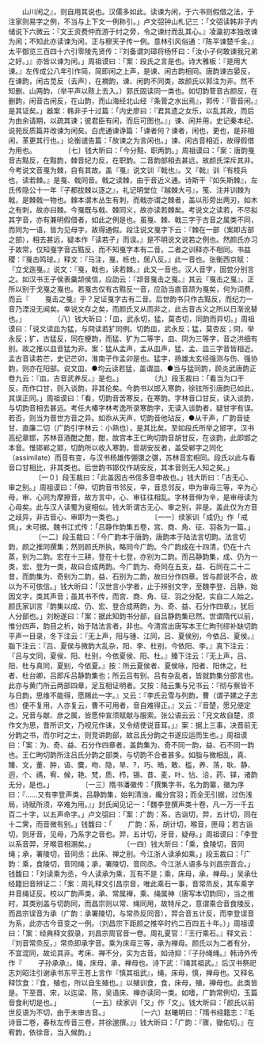<!-- { "loadSidebar": true } -->
　　山川闲之』，则自用其说也。汉儒多如此。读谏为闲，于六书则假借之法，于注家则易字之例，不当与上下文一例称引。」卢文弨钟山札记三：「文弨读韩非子内储说下六微云：『文王资费仲而游于纣之旁，令之谏纣而乱其心。』凌瀛初本独改谏为闲；不知此亦读谏为闲，正与穆天子传一例。意林引风俗通：『陈平谏楚千金。』太平御览三百四十六引零陵先贤传：『刘备谓刘璋将杨怀曰：「汝小子何敢谏我兄弟之好。」』亦皆以谏为闲。」周祖谟曰：「案：段氏之言是也。诗大雅板：『是用大谏。』左传成公八年引作简，简即闲之上声，是谏、闲古韵相同。唐韵谏古晏反，在谏韵，闲古苋反（去声），在襉韵，谏、闲韵不同类，故颜氏以郭注为非。然不知删、山两韵，（举平声以赅上去入。）郭氏固读同一类也。如切韵菅音古颜反，在删韵，闲音古闲反，在山韵，而山海经北山经『条菅之水出焉』，郭传：『菅音闲。』是其证矣。」器案：韩非子十过篇：「内史廖曰：『君其遗之女乐，以乱其政，而后为由余请期，以疏其谏；彼君臣有闲，而后可图也。』」谏、闲并用，史记秦本纪、说苑反质篇并改谏为闲矣。白虎通谏诤篇：「谏者何？谏者，闲也，更也，是非相闲，革更其行也。」论衡谴告篇：「故谏之为言闲也。」谏、闲古音相近，故得假借为用也。
　　
　　〔七〕钱大昕曰：「今分黠、职两韵。」周祖谟曰：「案：唐韵戛音古黠反，在黠韵，棘音纪力反，在职韵。二音韵部相去甚远，故颜氏深斥其非。今考说文音戛为棘，自有其故。盖『戛』说文训『戟也』。又『戟』训『有枝兵也，读若棘。』是戛、戟同音。戟之读棘，由于音近义通。诗斯干『如矢斯棘』，左氏传隐公十一年『子都拔棘以逐之』，礼记明堂位『越棘大弓』，笺、注并训棘为戟，是棘戟一物也。棘本谓木丛生有刺，而戟亦谓之棘者，盖以形旁出两刃，如木之有刺，故亦曰棘。今戛既与戟、棘同义，故亦读若棘矣。考说文之读若，不尽拟其字音，亦有兼明假借者，如此之例是也。虽戛、棘、戟三字于古音之属类不同，而同为一语，皆为见母字，故得通假。段注说文戛字下云：『棘在一部（案即古部之部），相去甚远，疑本作「读若孑」而误。』是不明说文说若之例也。然颜氏亦习于故常，仅知戛字音古黠反，而不知戛字本有二音。二者之训释亦不相同。书益稷：『戛击鸣球。』释文：『马注，戛，栎也，居八反。』此一音也。张衡西京赋：『立戈迤戛。』说文：『戛，戟也，读若棘。』此又一音也。汉人音字，固尝分别言之。如汉书王子侯表羹颉侯信，应劭云：『颉音戛击之戛。』其云『戛击之戛』，正所以别于戈戛之戛也。若戛古仅有古黠反一音，应劭当直音颉为戛矣，何为词费，而云『
　　戛击之戛』乎？足证戛字古有二音。后世韵书只作古黠反，而纪力一音乃湮没无闻矣。幸说文存之矣，而颜氏又从而非之，此古音古义之所以日渐讹替也。」
　　
　　〔八〕钱大昕曰：「皿，武永切，猛，莫杏切，同韵而异切。」周祖谟曰：「说文读皿为猛，与冏读若犷同例。切韵皿，武永反；猛，莫杏反；冏，举永反；犷，古猛反，同在梗韵，而猛、犷为二等字，皿、冏为三等字，音之洪细有别。故之推以皿音猛为非。案：猛从孟声，孟从皿声，猛、孟、皿三字音皆相近。孟古音读若芒，史记芒卯，淮南子作孟卯是也。猛字，扬雄太玄经强测与伤、强协韵，则亦在阳部。说文皿、●均云读若猛，盖谓皿、●当与猛同韵，顾炎武唐韵正卷九云：『皿，古音武养反。』是也。」
　　
　　〔九〕段玉裁曰：「看当为口干反，而作口甘，则入谈韵，非其伦矣。今韵书以邯入寒韵，徐铉所引唐韵已如此，其误正同。」周祖谟曰：「看，切韵音苦寒反，在寒韵。字林音口甘反，读入谈韵，与切韵音相去甚远。考任大椿字林考逸所录寒韵字，无读入谈韵者，疑甘字有误。若否，则当为晋世方音之异。如忝从天声，切韵音他玷反，●从干声，广韵音徒甘、直廉二切（广韵引字林云：小熟也），是其比矣。至如段氏所举之邯字，汉书高纪章邯，苏林音酒酣之酣，酣，故宫本王仁昫切韵音胡甘反，在谈韵，此即邯之本音。惟邯郸之邯，切韵所以收入寒韵，音胡安反者，盖受郸字之同化（assimilate）而音有变，与汉书杨雄传弸彋之彋，苏林音宏相同。段氏以此与看音口甘相比，非其类也。后世韵书邯仅作胡安反，其本音则无人知之矣。」
　　
　　〔一０〕段玉裁曰：「此盖因古书信多音申故也。」钱大昕曰：「古无心、审之别。」周祖谟曰：「伸，切韵音书邻反，辛，音息邻反，申为审母三等，辛为心母，审、心同为摩擦音，故方言中，心、审往往相乱。字林音伸为辛，是审母读为心母矣。此与汉人读蜀为叟相似。钱大昕谓古无心、审之别，非是。盖此仅为方音之歧异，非古音心、审即为一类也。」
　　
　　〔一一〕续家训「成仍」作「戒佩」，未可据。魏书江式传：「吕静作韵集五卷，宫、商、角、征、羽各为一篇。」
　　
　　〔一二〕段玉裁曰：「今广韵本于唐韵，唐韵本于陆法言切韵。法言切韵，颜之推同撰集；然则颜氏所执，略同今广韵。今广韵成在十四清，仍在十六蒸，别为二韵。宏在十三耕，登在十七登，亦别为二韵。而吕静韵集，成、仍为一类，宏、登为一类，故曰合成两韵。今广韵为、奇同在五支，益、石同在二十二昔，而韵集为、奇别为二韵，益、石别为二韵，故曰分作四章。皆与颜说不合，故以为不可依信。」钱大昕曰：「汉世言小学者，止于辨别文字，至魏李登、吕静，始因文字，类其声音；虽其书不传，而宫、商、角、征、羽之分配，实自二人始之。颜氏家训言『韵集以成、仍、宏、登合成两韵，为、奇、益、石分作四章』，犹后人分部也。」刘盼遂曰：「案：据此知韵书分部，自吕静韵集已然。世谓隋代以前，惟分四声，韵目之析，始于陆法言者，非也。今清宫出唐写本王仁昫刊缪补缺切韵平声一目录，冬下注云：『无上声，阳与锺、江同，吕、夏侯别，今依吕、夏侯。』脂下注云：『吕、夏侯与微韵大乱杂，阳、李、杜别，今依阳、李。』真下注云：『吕与文同，夏侯、阳、杜别，今依夏侯、阳、杜。』臻下注云：『无上声，吕、阳、杜与真同，夏别，今依夏。』按：所云夏侯者、夏侯咏，阳者、阳休之，杜者、杜台卿，吕即斥吕静韵集也；所云吕有别、吕有杂乱者，皆就韵集分部言也。此亦与黄门所云两部四章，足互相证明者。又按：陆云集与兄书云：『彻与察皆不与日韵，思维不能得，愿赐此一字。』又云：『李氏云雪与列韵，曹（谓子建之子志也）便不复用，人亦复云，曹不可用者，音自难得正。』又云：『音楚，愿兄便定之。兄音与献、彦之属，皆愿仲宣须赋献与服索。张公语云云：「兄文故自楚，须作文为思，昔所识文，乃视兄作诔，又令结使说音耳。」』案：据上三事，决晋前无分韵之书，而尔时之士，则竞讲韵部，故吕氏分韵之书遂应运而生也。」周祖谟曰：「案：为、奇、益、石分作四章者，盖韵集为、奇不同一韵，益、石不同一韵也。王仁昫切韵所注吕氏分韵之部类，与切韵不合者甚多。如脂与微相乱，真、臻、文，董、肿，语、麌，吻、隐，旱、?，巧、皓，敢、槛，养、荡，耿、静、迥，个、禡，宥、候，艳、梵，质、栉，锡、昔、麦，叶、怗、洽，药、铎，诸韵无分，是也。」
　　
　　〔一三〕隋书潘徽传：「撰集字书，名为韵纂，徽为序曰：『……又有李登声类，吕静韵集，始判清浊，纔分宫羽；而全无引据，过伤浅局，诗赋所须，卒难为用。』」封氏闻见记一：「魏李登撰声类十卷，凡一万一千五百二十字，以五声命字。」卢文弨曰：「案：广韵：系，古诣切，羿，五计切，同在十二霁，而音微有别。」钱馥曰：「
　　广韵：系，胡计切，喉音，匣母；若古诣切，则牙音，见母，乃系字之音也。羿，五计切，牙音，疑母。」周祖谟曰：「李登以系音羿，牙喉音相溷矣。」
　　
　　〔一四〕钱大昕曰：「乘，食陵切，音同绳；承，署陵切，音同丞：此床、禅之别。今江浙人读承如乘。」段玉裁曰：「广韵：乘，食陵切，音同绳；承，署陵切，音同丞。今江浙人语多与刘昌宗音合。」钱馥曰：「刘读乘为丞，今人读承为乘，互有不是；乘，床母，承，禅母。」吴承仕经籍旧音辨证二：「案：周礼释文引昌宗音，唯此乘石一事，音常烝反，其车乘字并音绳证反。校以广韵声类，承、常属禅，乘、绳属神（唐写本切韵同），当之推时，其类别盖与切韵同，而昌宗则以常、绳同用，故特斥之，意谓乘合音食陵反，而昌宗误音为承（广韵：承署陵切，与常烝反同音），羿合音五计反，而李登误音为系，此亦古今音变之一例。（刘昌宗下距颜之推卒时约二百四五十年。）」周祖谟曰：「案：经典释文叙录，刘昌宗周官音一卷。周礼夏官：『王行乘石。』释文云：『刘音常烝反。』常烝即承字音。乘为床母三等，承为禅母。颜氏以为二者有分，不宜混同，故论其非。考床、禅不分，实为古音。如诗抑：『子孙绳绳。』韩诗外传作『
　　子孙承承』，绳，床母，承，禅母也。诗下武：『绳其祖武。』后汉书祭祀志刘昭注引谢承书东平王苍上言作『慎其祖武』，绳，床母，慎，禅母也。又释名释饮食：『食，殖也，所以自生殖也。』以殖训食，食，床母，殖，禅母也。此类皆是。下至晋、宋，以迄梁、陈，吴语床、禅亦读同一类。如嗜，广韵常例切，玉篇音食利切是也。」
　　
　　〔一五〕续家训「又」作「文」。钱大昕曰：「颜氏以前世反语为不切，由于未审古音。」
　　
　　〔一六〕赵曦明曰：「隋书经籍志：『毛诗音二卷，春秋左传音三卷，并徐邈撰。』」钱大昕曰：「广韵：『骤，锄佑切。』在宥韵，依徐音，当入候韵。」
　　

